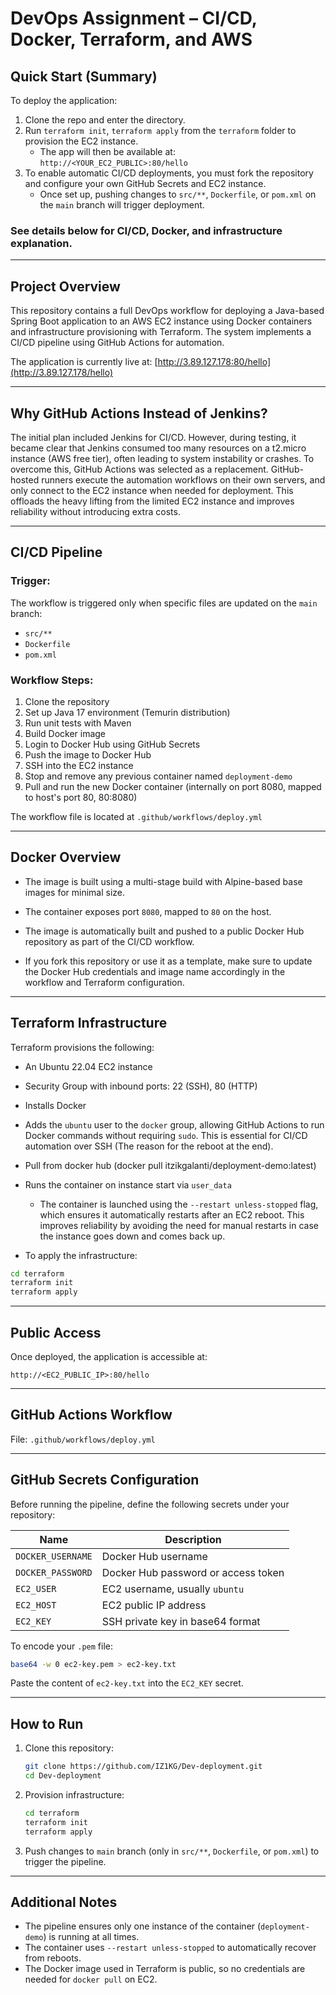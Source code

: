 # DevOps Assignment – CI/CD, Docker, Terraform, and AWS

## Quick Start (Summary)

To deploy the application:

1. Clone the repo and enter the directory.
2. Run  `terraform init`, `terraform apply` from the `terraform` folder to provision the EC2 instance.  
   - The app will then be available at: `http://<YOUR_EC2_PUBLIC>:80/hello`
3. To enable automatic CI/CD deployments, you must fork the repository and configure your own GitHub Secrets and EC2 instance.
   - Once set up, pushing changes to `src/**`, `Dockerfile`, or `pom.xml` on the `main` branch will trigger deployment.

### See details below for CI/CD, Docker, and infrastructure explanation.
---
## Project Overview

This repository contains a full DevOps workflow for deploying a Java-based Spring Boot application to an AWS EC2 instance using Docker containers and infrastructure provisioning with Terraform. The system implements a CI/CD pipeline using GitHub Actions for automation.

The application is currently live at:
[http://3.89.127.178:80/hello](http://3.89.127.178/hello)

---

## Why GitHub Actions Instead of Jenkins?

The initial plan included Jenkins for CI/CD. However, during testing, it became clear that Jenkins consumed too many resources on a t2.micro instance (AWS free tier), often leading to system instability or crashes. To overcome this, GitHub Actions was selected as a replacement.
GitHub-hosted runners execute the automation workflows on their own servers, and only connect to the EC2 instance when needed for deployment. This offloads the heavy lifting from the limited EC2 instance and improves reliability without introducing extra costs.

---

## CI/CD Pipeline

### Trigger:

The workflow is triggered only when specific files are updated on the `main` branch:

* `src/**`
* `Dockerfile`
* `pom.xml`

### Workflow Steps:

1. Clone the repository
2. Set up Java 17 environment (Temurin distribution)
3. Run unit tests with Maven
4. Build Docker image
5. Login to Docker Hub using GitHub Secrets
6. Push the image to Docker Hub
7. SSH into the EC2 instance
8. Stop and remove any previous container named `deployment-demo`
9. Pull and run the new Docker container (internally on port 8080, mapped to host's port 80, 80:8080)

The workflow file is located at `.github/workflows/deploy.yml`

---

## Docker Overview

* The image is built using a multi-stage build with Alpine-based base images for minimal size.

* The container exposes port `8080`, mapped to `80` on the host.

* The image is automatically built and pushed to a public Docker Hub repository as part of the CI/CD workflow.

* If you fork this repository or use it as a template, make sure to update the Docker Hub credentials and image name accordingly in the workflow and Terraform configuration.

---

## Terraform Infrastructure

Terraform provisions the following:

* An Ubuntu 22.04 EC2 instance

* Security Group with inbound ports: 22 (SSH), 80 (HTTP)

* Installs Docker

* Adds the `ubuntu` user to the `docker` group, allowing GitHub Actions to run Docker commands without requiring `sudo`. This is essential for CI/CD automation over SSH (The reason for the reboot at the end).

* Pull from docker hub (docker pull itzikgalanti/deployment-demo:latest)

* Runs the container on instance start via `user_data`

  * The container is launched using the `--restart unless-stopped` flag, which ensures it automatically restarts after an EC2 reboot. This improves reliability by avoiding the need for manual restarts in case the instance goes down and comes back up.

* To apply the infrastructure:

```bash
cd terraform
terraform init
terraform apply
```

---

## Public Access

Once deployed, the application is accessible at:

```
http://<EC2_PUBLIC_IP>:80/hello
```

---

## GitHub Actions Workflow

File: `.github/workflows/deploy.yml`

---

## GitHub Secrets Configuration

Before running the pipeline, define the following secrets under your repository:

| Name              | Description                         |
| ----------------- | ----------------------------------- |
| `DOCKER_USERNAME` | Docker Hub username                 |
| `DOCKER_PASSWORD` | Docker Hub password or access token |
| `EC2_USER`        | EC2 username, usually `ubuntu`      |
| `EC2_HOST`        | EC2 public IP address               |
| `EC2_KEY`         | SSH private key in base64 format    |

To encode your `.pem` file:

```bash
base64 -w 0 ec2-key.pem > ec2-key.txt
```

Paste the content of `ec2-key.txt` into the `EC2_KEY` secret.

---

## How to Run

1. Clone this repository:

   ```bash
   git clone https://github.com/IZ1KG/Dev-deployment.git
   cd Dev-deployment
   ```

2. Provision infrastructure:

   ```bash
   cd terraform
   terraform init
   terraform apply
   ```

3. Push changes to `main` branch (only in `src/**`, `Dockerfile`, or `pom.xml`) to trigger the pipeline.

---

## Additional Notes

* The pipeline ensures only one instance of the container (`deployment-demo`) is running at all times.
* The container uses `--restart unless-stopped` to automatically recover from reboots.
* The Docker image used in Terraform is public, so no credentials are needed for `docker pull` on EC2.
